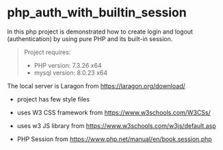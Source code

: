 # php_auth_with_builtin_session

In this php project is demonstrated how to create login and logout (authentication) by using pure PHP and its built-in session.

> Project requires:
> - PHP version: 7.3.26 x64
> - mysql version: 8.0.23 x64

The local server is Laragon from https://laragon.org/download/

- project has few style files
- uses W3 CSS framework from https://www.w3schools.com/W3CSs/
- uses w3 JS library from https://www.w3schools.com/w3js/default.asp

- PHP Session from https://www.php.net/manual/en/book.session.php
